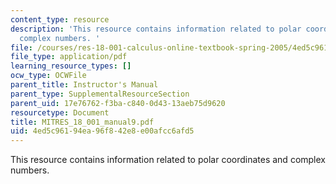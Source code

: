 ```yaml
---
content_type: resource
description: 'This resource contains information related to polar coordinates and
  complex numbers. '
file: /courses/res-18-001-calculus-online-textbook-spring-2005/4ed5c96194ea96f842e8e00afcc6afd5_MITRES_18_001_manual9.pdf
file_type: application/pdf
learning_resource_types: []
ocw_type: OCWFile
parent_title: Instructor's Manual
parent_type: SupplementalResourceSection
parent_uid: 17e76762-f3ba-c840-0d43-13aeb75d9620
resourcetype: Document
title: MITRES_18_001_manual9.pdf
uid: 4ed5c961-94ea-96f8-42e8-e00afcc6afd5
---
```

This resource contains information related to polar coordinates and complex numbers. 

